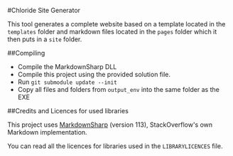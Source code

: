 #Chloride Site Generator

This tool generates a complete website based on a template located in the `templates` folder and markdown files located in the `pages` folder which it then puts in a `site` folder.

##Compiling

- Compile the MarkdownSharp DLL
- Compile this project using the provided solution file.
- Run `git submodule update --init`
- Copy all files and folders from `output_env` into the same folder as the EXE

##Credits and Licences for used libraries

This project uses [MarkdownSharp](https://code.google.com/p/markdownsharp/) (version 113), StackOverflow's own Markdown implementation.

You can read all the licences for libraries used in the `LIBRARYLICENCES` file.